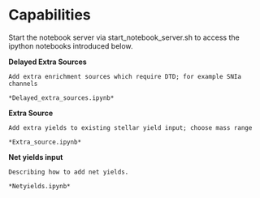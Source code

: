 Capabilities
=======


Start the notebook server via start_notebook_server.sh
to access the ipython notebooks introduced below.



**Delayed Extra Sources**

	Add extra enrichment sources which require DTD; for example SNIa channels

	*Delayed_extra_sources.ipynb*

**Extra Source**
	
	Add extra yields to existing stellar yield input; choose mass range

	*Extra_source.ipynb*


**Net yields input**

	Describing how to add net yields.

	*Netyields.ipynb*	



